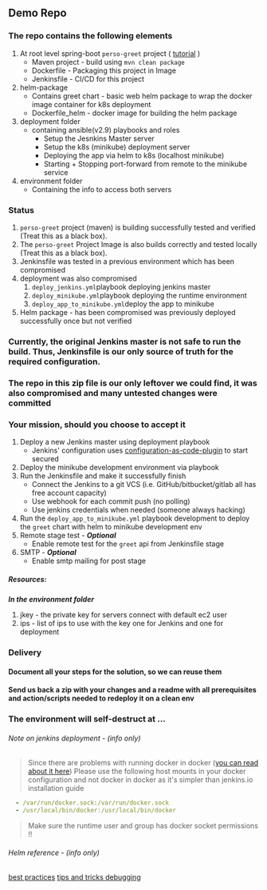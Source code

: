 ## Demo Repo
### The repo contains the following elements
1. At root level spring-boot ``perso-greet`` project ( [tutorial](https://spring.io/guides/gs/serving-web-content/) ) 
   * Maven project - build using `mvn clean package`
   * Dockerfile - Packaging this project in Image  
   * Jenkinsfile - CI/CD for this project  
2. helm-package
   * Contains greet chart - basic web helm package to wrap the docker image container for k8s deployment
   * Dockerfile_helm - docker image for building the helm package  
3. deployment folder 
   * containing ansible(v2.9) playbooks and roles 
     - Setup the Jesnkins Master server
     - Setup the k8s (minikube) deployment server
     - Deploying the app via helm to k8s (localhost minikube)
     - Starting + Stopping port-forward from remote to the minikube service 
4. environment folder 
   * Containing the info to access both servers 
    
### Status
1. `perso-greet` project (maven) is building successfully tested and verified (Treat this as a black box).
2. The `perso-greet` Project Image is also builds correctly and tested locally (Treat this as a black box).
3. Jenkinsfile was tested in a previous environment which has been compromised
4. deployment was also compromised
   1. `deploy_jenkins.yml`playbook deploying jenkins master
   2. `deploy_minikube.yml`playbook  deploying the runtime environment
   3. `deploy_app_to_minikube.yml`deploy the app to minikube
5. Helm package - has been compromised was previously deployed successfully once but not verified

### Currently, the original Jenkins master is not safe to run the build. Thus, Jenkinsfile is our only source of truth for the required configuration.   
### The repo in this zip file is our only leftover we could find, it was also compromised and many untested changes were committed 
### Your mission, should  you choose to accept it
1. Deploy a new Jenkins master using deployment playbook 
   - Jenkins' configuration uses [configuration-as-code-plugin](https://github.com/jenkinsci/configuration-as-code-plugin/blob/master/README.md) to start secured
2. Deploy the minikube development environment via playbook
3. Run the Jenkinsfile and make it successfully finish
    - Connect the Jenkins to a git VCS (i.e. GitHub/bitbucket/gitlab 
      all has free account capacity) 
    - Use webhook for each commit push (no polling) 
    - Use jenkins credentials when needed (someone always hacking)
4. Run the `deploy_app_to_minikube.yml` playbook development to deploy the `greet` chart with helm to minikube development env
5. Remote stage test - ***Optional***
   - Enable remote test for the `greet` api from Jenkinsfile stage
6. SMTP - ***Optional***
   - Enable smtp mailing for post stage

##### Resources:
***In the environment folder***
1. jkey - the private key for servers connect with default ec2 user
2. ips - list of ips to use with the key one for Jenkins and one for deployment

### Delivery
#### Document all your steps for the solution, so we can reuse them
#### Send us back a zip with your changes and a readme with all prerequisites and action/scripts needed to redeploy it on a clean env

### The environment will self-destruct at ...




###### Note on jenkins deployment - (info only)
> Since there are problems with running docker in docker ([you can read about it here](https://jpetazzo.github.io/2015/09/03/do-not-use-docker-in-docker-for-ci/))
> Please use the following host mounts in your docker configuration and not docker in docker
> as it's simpler than jenkins.io installation guide
>
```yaml
  - /var/run/docker.sock:/var/run/docker.sock
  - /usr/local/bin/docker:/usr/local/bin/docker
```
> Make sure the runtime user and group has docker socket permissions !! 

###### Helm reference - (info only)
[best practices](https://helm.sh/docs/chart_best_practices/)
[tips and tricks ](https://helm.sh/docs/howto/charts_tips_and_tricks/)
[debugging](https://helm.sh/docs/chart_template_guide/debugging/)
